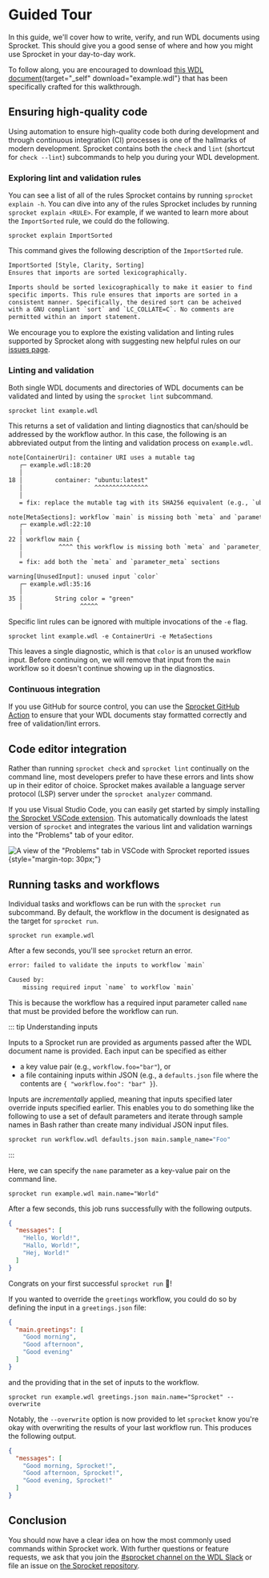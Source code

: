 # Guided Tour

In this guide, we'll cover how to write, verify, and run WDL documents using
Sprocket. This should give you a good sense of where and how you might use
Sprocket in your day-to-day work.

To follow along, you are encouraged to download [this WDL
document](/guided-tour/example.wdl){target="_self" download="example.wdl"} that
has been specifically crafted for this walkthrough.

## Ensuring high-quality code

Using automation to ensure high-quality code both during development and through
continuous integration (CI) processes is one of the hallmarks of modern
development. Sprocket contains both the `check` and `lint` (shortcut for `check
--lint`) subcommands to help you during your WDL development.

### Exploring lint and validation rules

You can see a list of all of the rules Sprocket contains by running `sprocket
explain -h`. You can dive into any of the rules Sprocket includes by running
`sprocket explain <RULE>`. For example, if we wanted to learn more about the
`ImportSorted` rule, we could do the following.

```shell
sprocket explain ImportSorted
```

This command gives the following description of the `ImportSorted` rule.

```txt
ImportSorted [Style, Clarity, Sorting]
Ensures that imports are sorted lexicographically.

Imports should be sorted lexicographically to make it easier to find 
specific imports. This rule ensures that imports are sorted in a 
consistent manner. Specifically, the desired sort can be acheived
with a GNU compliant `sort` and `LC_COLLATE=C`. No comments are
permitted within an import statement.
```

We encourage you to explore the existing validation and linting rules supported
by Sprocket along with suggesting new helpful rules on our [issues
page](https://github.com/stjude-rust-labs/wdl/issues).

### Linting and validation

Both single WDL documents and directories of WDL documents can be validated and
linted by using the `sprocket lint` subcommand.

```shell
sprocket lint example.wdl
```

This returns a set of validation and linting diagnostics that can/should be
addressed by the workflow author. In this case, the following is an abbreviated
output from the linting and validation process on `example.wdl`.

```txt
note[ContainerUri]: container URI uses a mutable tag
   ┌─ example.wdl:18:20
   │
18 │         container: "ubuntu:latest"
   │                    ^^^^^^^^^^^^^^^
   │
   = fix: replace the mutable tag with its SHA256 equivalent (e.g., `ubuntu@sha256:foobar` instead of `ubuntu:latest`)

note[MetaSections]: workflow `main` is missing both `meta` and `parameter_meta` sections
   ┌─ example.wdl:22:10
   │
22 │ workflow main {
   │          ^^^^ this workflow is missing both `meta` and `parameter_meta` sections
   │
   = fix: add both the `meta` and `parameter_meta` sections

warning[UnusedInput]: unused input `color`
   ┌─ example.wdl:35:16
   │
35 │         String color = "green"
   │                ^^^^^
```

Specific lint rules can be ignored with multiple invocations of the `-e` flag.

```shell
sprocket lint example.wdl -e ContainerUri -e MetaSections
```

This leaves a single diagnostic, which is that `color` is an unused workflow
input. Before continuing on, we will remove that input from the `main` workflow
so it doesn't continue showing up in the diagnostics.

### Continuous integration

If you use GitHub for source control, you can use the [Sprocket GitHub
Action](https://github.com/stjude-rust-labs/sprocket-action) to ensure that your
WDL documents stay formatted correctly and free of validation/lint errors.

## Code editor integration

Rather than running `sprocket check` and `sprocket lint` continually on the
command line, most developers prefer to have these errors and lints show up in
their editor of choice. Sprocket makes available a language server protocol
(LSP) server under the `sprocket analyzer` command.

If you use Visual Studio Code, you can easily get started by simply installing
[the Sprocket VSCode
extension](https://marketplace.visualstudio.com/items?itemName=stjude-rust-labs.sprocket-vscode).
This automatically downloads the latest version of `sprocket` and integrates the
various lint and validation warnings into the "Problems" tab of your editor.

![A view of the "Problems" tab in VSCode with Sprocket reported
issues](./guided-tour/problems.png){style="margin-top: 30px;"}

## Running tasks and workflows

Individual tasks and workflows can be run with the `sprocket run` subcommand. By
default, the workflow in the document is designated as the target for `sprocket
run`.

```shell
sprocket run example.wdl
```

After a few seconds, you'll see `sprocket` return an error.

```txt
error: failed to validate the inputs to workflow `main`

Caused by:
    missing required input `name` to workflow `main`
```

This is because the workflow has a required input parameter called `name` that
must be provided before the workflow can run. 

::: tip Understanding inputs

Inputs to a Sprocket run are provided as arguments passed after the WDL document
name is provided. Each input can be specified as either

* a key value pair (e.g., `workflow.foo="bar"`), or
* a file containing inputs within JSON (e.g., a `defaults.json` file where the
  contents are `{ "workflow.foo": "bar" }`).

Inputs are _incrementally_ applied, meaning that inputs specified later override
inputs specified earlier. This enables you to do something like the following to
use a set of default parameters and iterate through sample names in Bash rather
than create many individual JSON input files.

```bash
sprocket run workflow.wdl defaults.json main.sample_name="Foo"
```
:::

Here, we can specify the `name` parameter as a key-value pair on the command
line.

```shell
sprocket run example.wdl main.name="World"
```

After a few seconds, this job runs successfully with the following outputs.

```json
{
  "messages": [
    "Hello, World!",
    "Hallo, World!",
    "Hej, World!"
  ]
}
```

Congrats on your first successful `sprocket run` 🎉!

If you wanted to override the `greetings` workflow, you could do so by defining
the input in a `greetings.json` file:

```json
{
  "main.greetings": [
    "Good morning",
    "Good afternoon",
    "Good evening"
  ]
}
```
and the providing that in the set of inputs to the workflow.

```shell
sprocket run example.wdl greetings.json main.name="Sprocket" --overwrite
```

Notably, the `--overwrite` option is now provided to let `sprocket` know you're
okay with overwriting the results of your last workflow run. This produces the
following output.

```json
{
  "messages": [
    "Good morning, Sprocket!",
    "Good afternoon, Sprocket!",
    "Good evening, Sprocket!"
  ]
}
```

## Conclusion

You should now have a clear idea on how the most commonly used commands within
Sprocket work. With further questions or feature requests, we ask that you join
the [#sprocket channel on the WDL
Slack](https://join.slack.com/t/openwdl/shared_invite/zt-ctmj4mhf-cFBNxIiZYs6SY9HgM9UAVw)
or file an issue on [the Sprocket
repository](https://github.com/stjude-rust-labs/sprocket/issues).